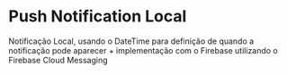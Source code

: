 # Push Notification Local

Notificação Local, usando o DateTime para definição de quando a notificação pode aparecer + implementação com o Firebase utilizando o Firebase Cloud Messaging
